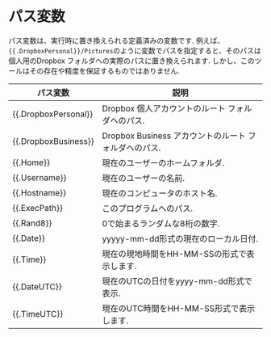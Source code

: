 # パス変数

パス変数は、実行時に置き換えられる定義済みの変数です. 例えば、`{{.DropboxPersonal}}/Pictures`のように変数でパスを指定すると、そのパスは個人用のDropbox フォルダへの実際のパスに置き換えられます. しかし、このツールはその存在や精度を保証するものではありません.

| パス変数             | 説明                                                  |
|----------------------|-------------------------------------------------------|
| {{.DropboxPersonal}} | Dropbox 個人アカウントのルート フォルダへのパス.      |
| {{.DropboxBusiness}} | Dropbox Business アカウントのルート フォルダへのパス. |
| {{.Home}}            | 現在のユーザーのホームフォルダ.                       |
| {{.Username}}        | 現在のユーザーの名前.                                 |
| {{.Hostname}}        | 現在のコンピュータのホスト名.                         |
| {{.ExecPath}}        | このプログラムへのパス.                               |
| {{.Rand8}}           | 0で始まるランダムな8桁の数字.                         |
| {{.Date}}            | yyyyy-mm-dd形式の現在のローカル日付.                  |
| {{.Time}}            | 現在の現地時間をHH-MM-SSの形式で表示します.           |
| {{.DateUTC}}         | 現在のUTCの日付をyyyy-mm-dd形式で表示.                |
| {{.TimeUTC}}         | 現在のUTC時間をHH-MM-SS形式で表示します.              |

